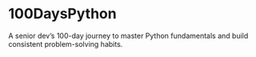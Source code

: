 # 100DaysPython
A senior dev’s 100-day journey to master Python fundamentals and build consistent problem-solving habits.
